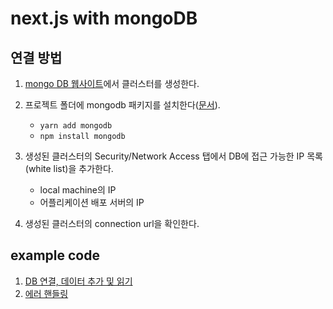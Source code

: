 # next.js with mongoDB

## 연결 방법

1. [mongo DB 웹사이트](https://www.mongodb.com/)에서 클러스터를 생성한다.
2. 프로젝트 폴더에 mongodb 패키지를 설치한다([문서](https://www.npmjs.com/package/mongodb)).
   - `yarn add mongodb`
   - `npm install mongodb`
3. 생성된 클러스터의 Security/Network Access 탭에서 DB에 접근 가능한 IP 목록(white list)을 추가한다.

   - local machine의 IP
   - 어플리케이션 배포 서버의 IP

4. 생성된 클러스터의 connection url을 확인한다.

## example code

1. [DB 연결, 데이터 추가 및 읽기](https://github.com/HyeonJu-C/api-route-with-mongodb/blob/main/helpers/mongodb.js)
2. [에러 핸들링](https://github.com/HyeonJu-C/api-route-with-mongodb/blob/main/pages/api/newsletter/index.js)

